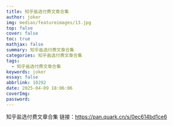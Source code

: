 ```yaml
---
title: 知乎盐选付费文章合集
author: joker
img: medias/featureimages/13.jpg
top: false
cover: false
toc: true
mathjax: false
summary: 知乎盐选付费文章合集
categories: 知乎盐选付费文章合集
tags:
  - 知乎盐选付费文章合集
keywords: joker
essay: false
abbrlink: 10292
date: 2025-04-09 18:06:06
coverImg:
password:
---
```


知乎盐选付费文章合集
链接：https://pan.quark.cn/s/0ec614bd1ce6
